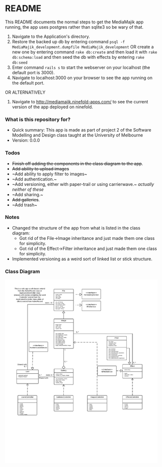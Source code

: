 # README #

This README documents the normal steps to get the MediaMajik app running, the app uses postgres rather than sqlite3 so be wary of that.

1. Navigate to the Application's directory.
2. Restore the backed up db by entering command ```psql -f MediaMajik_development.dumpfile MediaMajik_development``` OR create a new one by entering command ```rake db:create``` and then load it with ```rake db:schema:load``` and then seed the db with effects by entering ```rake db:seed```
3. Enter command ```rails s``` to start the webserver on your localhost (the default port is 3000).
4. Navigate to localhost:3000 on your browser to see the app running on the default port.

OR ALTERNATIVELY

1. Navigate to http://mediamajik.ninefold-apps.com/ to see the current version of the app deployed on ninefold.

### What is this repository for? ###

* Quick summary: This app is made as part of project 2 of the Software Modelling and Design class taught at the University of Melbourne
* Version: 0.0.0

### Todos ###

* ~~Finish off adding the components in the class diagram to the app~~.
* ~~Add ability to upload images~~
* ~Add ability to apply filter to images~
* ~Add authentication.~
* ~Add versioning, either with paper-trail or using carrierwave.~ *actually neither of these*
* ~Add sharing.~
* ~~Add galleries~~.
* ~Add trash~

### Notes ###
* Changed the structure of the app from what is listed in the class diagram:
	+ Got rid of the File->Image inheritance and just made them one class for simplicity.
	+ Got rid of the Effect->Filter inheritance and just made them one class for simplicity.
* Implemented versioning as a weird sort of linked list or stick structure.
### Class Diagram ###

![Class Diagram](Class-Diagram.png)
